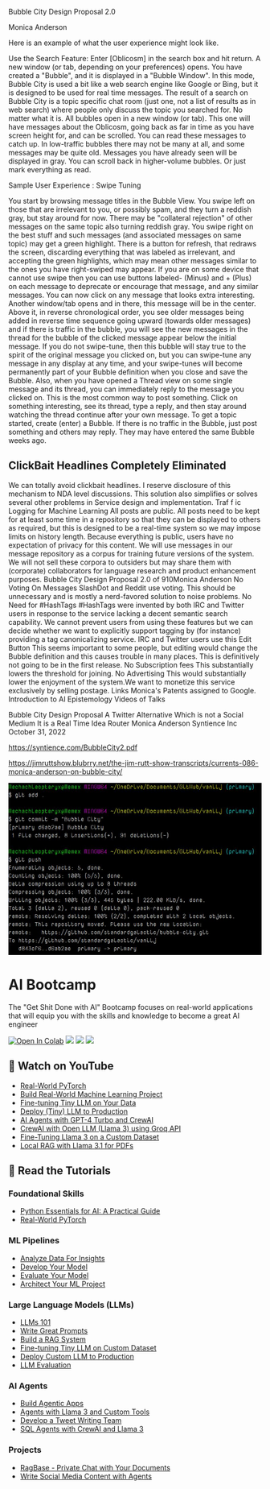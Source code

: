 
Bubble City Design Proposal 2.0

Monica Anderson 

Here is an example of what the user experience might look like. 

Use the Search Feature: Enter [Oblicosm] in the search box and hit return. A new window (or tab, 
depending on your preferences) opens. You have created a "Bubble", and it is displayed in a "Bubble 
Window". In this mode, Bubble City is used a bit like a web search engine like Google or Bing, but it is 
designed to be used for real time messages. The result of a search on Bubble City is a topic specific chat 
room (just one, not a list of results as in web search) where people only discuss the topic you searched for. 
No matter what it is. 
All bubbles open in a new window (or tab). This one will have messages about the Oblicosm, going 
back as far in time as you have screen height for, and can be scrolled. 
You can read these messages to catch up. In low-traffic bubbles there may not be many at all, and some 
messages may be quite old. Messages you have already seen will be displayed in gray. You can scroll 
back in higher-volume bubbles. Or just mark everything as read. 

Sample User Experience : Swipe Tuning 

You start by browsing message titles in the Bubble View. You swipe left on those that are irrelevant to you, or possibly spam, and they turn a reddish gray, but stay around for now. There may be "collateral rejection" of other messages on the same topic also turning reddish gray. You swipe right on the best stuff and such messages (and associated messages on same topic) may get a green highlight. There is a button for refresh, that redraws the screen, discarding everything that was labeled as irrelevant, and accepting the green highlights, which may mean other messages similar to the ones you have right-swiped may appear.  If you are on some device that cannot use swipe then you can use buttons labeled- (Minus) and + (Plus) on each message to deprecate or encourage that message, and any similar messages.  You can now click on any message that looks extra interesting. Another window/tab opens and in there, this message will be in the center. Above it, in reverse chronological order, you see older messages being added in reverse time sequence going upward (towards older messages) and if there is traffic in the bubble, you will see the new messages in the thread for the bubble of the clicked message appear below the initial message.  If you do not swipe-tune, then this bubble will stay true to the spirit of the original message you clicked on, but you can swipe-tune any message in any display at any time, and your swipe-tunes will become permanently part of your Bubble definition when you close and save the Bubble.  Also, when you have opened a Thread view on some single message and its thread, you can immediately 
reply to the message you clicked on. This is the most common way to post something. Click on something 
interesting, see its thread, type a reply, and then stay around watching the thread continue after your own 
message. 
To get a topic started, create (enter) a Bubble. If there is no traffic in the Bubble, just post something and 
others may reply. They may have entered the same Bubble weeks ago.


## ClickBait Headlines Completely Eliminated 

We can totally avoid clickbait headlines. I reserve disclosure of this mechanism to NDA level discussions. 
This solution also simplifies or solves several other problems in Service design and implementation. 
Traf f ic Logging for Machine Learning 
All posts are public. All posts need to be kept for at least some time in a repository so that they can be 
displayed to others as required, but this is designed to be a real-time system so we may impose limits on 
history length. 
Because everything is public, users have no expectation of privacy for this content. We will use messages 
in our message repository as a corpus for training future versions of the system. We will not sell these 
corpora to outsiders but may share them with (corporate) collaborators for language research and product 
enhancement purposes. 
Bubble City Design Proposal 2.0 of 
910Monica Anderson 
No Voting On Messages 
SlashDot and Reddit use voting. This should be unnecessary and is mostly a nerd-favored solution to 
noise problems. No Need for #HashTags 
#HashTags were invented by both IRC and Twitter users in response to the service lacking a decent 
semantic search capability. 
We cannot prevent users from using these features but we can decide whether we want to explicitly 
support tagging by (for instance) providing a tag canonicalizing service. 
IRC and Twitter users use this Edit Button 
This seems important to some people, but editing would change the Bubble definition and this causes 
trouble in many places. This is definitively not going to be in the first release. 
No Subscription fees 
This substantially lowers the threshold for joining. 
No Advertising 
This would substantially lower the enjoyment of the system.We want to monetize this service exclusively 
by selling postage. Links 
Monica's Patents assigned to Google. 
Introduction to AI Epistemology 
Videos of Talks

Bubble City 
Design Proposal 
A Twitter Alternative 
Which is not a Social Medium 
It is a 
Real Time Idea Router 
Monica Anderson 
Syntience Inc 
October 31, 2022


https://syntience.com/BubbleCity2.pdf


https://jimruttshow.blubrry.net/the-jim-rutt-show-transcripts/currents-086-monica-anderson-on-bubble-city/

<!-- First actual ((bubble)) -->

![](bubble-city.jpg)


# AI Bootcamp

The "Get Shit Done with AI" Bootcamp focuses on real-world applications that will equip you with the skills and knowledge to become a great AI engineer

[![Open In Colab](https://colab.research.google.com/assets/colab-badge.svg)](https://colab.research.google.com/github/curiousily/AI-Bootcamp/)
[![](https://dcbadge.vercel.app/api/server/UaNPxVD6tv?style=flat)](https://discord.gg/UaNPxVD6tv)
[![](https://img.shields.io/youtube/channel/subscribers/UCoW_WzQNJVAjxo4osNAxd_g?label=Watch%20on%20YouTube)](https://bit.ly/venelin-subscribe)
[![](https://img.shields.io/github/license/curiousily/AI-Bootcamp)](https://github.com/curiousily/AI-Bootcamp/blob/master/LICENSE)

## 🍿 Watch on YouTube

- [Real-World PyTorch](https://www.youtube.com/watch?v=dgs_9quxZXk)
- [Build Real-World Machine Learning Project](https://www.youtube.com/watch?v=ug1FA7qzWSc)
- [Fine-tuning Tiny LLM on Your Data](https://www.youtube.com/watch?v=_KPEoCSKHcU)
- [Deploy (Tiny) LLM to Production](https://www.youtube.com/watch?v=c10rsQkczu0)
- [AI Agents with GPT-4 Turbo and CrewAI](https://www.youtube.com/watch?v=Ev0uzdzesjU)
- [CrewAI with Open LLM (Llama 3) using Groq API](https://www.youtube.com/watch?v=N5sos1X30Rw)
- [Fine-Tuning Llama 3 on a Custom Dataset](https://www.youtube.com/watch?v=0XPZlR3_GgI)
- [Local RAG with Llama 3.1 for PDFs](https://www.youtube.com/watch?v=ofNbLa2-5SU)

## 📖 Read the Tutorials

### Foundational Skills

- [Python Essentials for AI: A Practical Guide](https://www.mlexpert.io/bootcamp)
- [Real-World PyTorch](https://www.mlexpert.io/bootcamp/real-world-pytorch)

### ML Pipelines

- [Analyze Data For Insights](https://www.mlexpert.io/bootcamp/analyze-data-for-insights)
- [Develop Your Model](https://www.mlexpert.io/bootcamp/develop-your-model)
- [Evaluate Your Model](https://www.mlexpert.io/bootcamp/evaluate-your-model)
- [Architect Your ML Project](https://www.mlexpert.io/bootcamp/architect-your-ml-project)

### Large Language Models (LLMs)

- [LLMs 101](https://www.mlexpert.io/bootcamp/llms-101)
- [Write Great Prompts](https://www.mlexpert.io/bootcamp/write-great-prompts)
- [Build a RAG System](https://www.mlexpert.io/bootcamp/build-a-rag-system)
- [Fine-tuning Tiny LLM on Custom Dataset](https://www.mlexpert.io/bootcamp/fine-tuning-tiny-llm-on-custom-dataset)
- [Deploy Custom LLM to Production](https://www.mlexpert.io/bootcamp/deploy-custom-llm-to-production)
- [LLM Evaluation](https://www.mlexpert.io/bootcamp/llm-evaluation)

### AI Agents

- [Build Agentic Apps](https://www.mlexpert.io/bootcamp/build-agentic-apps)
- [Agents with Llama 3 and Custom Tools](https://www.mlexpert.io/bootcamp/agents-with-llama-3-and-custom-tools)
- [Develop a Tweet Writing Team](https://www.mlexpert.io/bootcamp/ai-agents-in-action)
- [SQL Agents with CrewAI and Llama 3](https://www.mlexpert.io/bootcamp/sql-agents-with-crewai)

### Projects

- [RagBase - Private Chat with Your Documents](https://www.mlexpert.io/bootcamp/ragbase-local-rag)
- [Write Social Media Content with Agents](https://www.mlexpert.io/bootcamp/write-social-media-content-with-agents)
